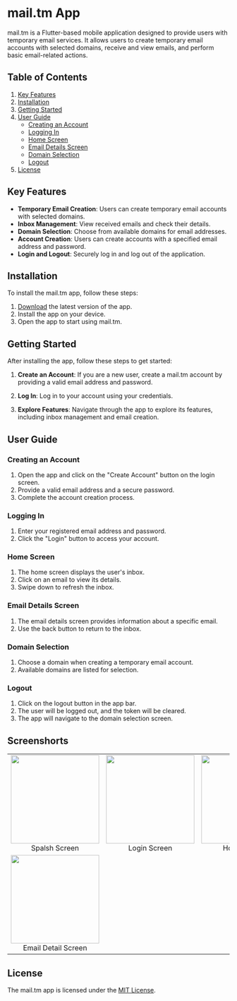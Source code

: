 # mail.tm App

mail.tm is a Flutter-based mobile application designed to provide users with temporary email services. It allows users to create temporary email accounts with selected domains, receive and view emails, and perform basic email-related actions.

## Table of Contents

1. [Key Features](#key-features)
2. [Installation](#installation)
3. [Getting Started](#getting-started)
4. [User Guide](#user-guide)
   - [Creating an Account](#creating-an-account)
   - [Logging In](#logging-in)
   - [Home Screen](#home-screen)
   - [Email Details Screen](#email-details-screen)
   - [Domain Selection](#domain-selection)
   - [Logout](#logout)
5. [License](#license)

## Key Features

- **Temporary Email Creation**: Users can create temporary email accounts with selected domains.
- **Inbox Management**: View received emails and check their details.
- **Domain Selection**: Choose from available domains for email addresses.
- **Account Creation**: Users can create accounts with a specified email address and password.
- **Login and Logout**: Securely log in and log out of the application.

## Installation

To install the mail.tm app, follow these steps:

1. [Download](#) the latest version of the app.
2. Install the app on your device.
3. Open the app to start using mail.tm.

## Getting Started

After installing the app, follow these steps to get started:

1. **Create an Account**: If you are a new user, create a mail.tm account by providing a valid email address and password.

2. **Log In**: Log in to your account using your credentials.

3. **Explore Features**: Navigate through the app to explore its features, including inbox management and email creation.

## User Guide

### Creating an Account

1. Open the app and click on the "Create Account" button on the login screen.
2. Provide a valid email address and a secure password.
3. Complete the account creation process.

### Logging In

1. Enter your registered email address and password.
2. Click the "Login" button to access your account.

### Home Screen

1. The home screen displays the user's inbox.
2. Click on an email to view its details.
3. Swipe down to refresh the inbox.

### Email Details Screen

1. The email details screen provides information about a specific email.
2. Use the back button to return to the inbox.

### Domain Selection

1. Choose a domain when creating a temporary email account.
2. Available domains are listed for selection.

### Logout

1. Click on the logout button in the app bar.
2. The user will be logged out, and the token will be cleared.
3. The app will navigate to the domain selection screen.

## Screenshorts
<table>
  <tr>
    <td align="center">
      <img src="https://github.com/MehadiReaz/CraftyBay/assets/65062761/1748c125-1eac-4d83-afc4-a9a6f38d4a76" width="200"/>
      <br />
      Spalsh Screen
    </td>
    <td align="center">
      <img src="https://github.com/MehadiReaz/CraftyBay/assets/65062761/5ae55922-66b9-476a-9c48-d80aa11541a2" width="200"/>
      <br />
      Login Screen
    </td>
    <td align="center">
      <img src="https://github.com/MehadiReaz/CraftyBay/assets/65062761/5507770c-6c6d-4094-9e1f-ec73ccebcc70" width="200"/>
      <br />
      Home Screen
    </td>
  </tr>
  <tr>
    <td align="center">
      <img src="https://github.com/MehadiReaz/CraftyBay/assets/65062761/2dd650bc-2d1b-41c1-94bd-9bee9f9d016c" width="200"/>
      <br />
      Email Detail Screen
    </td>    
  </tr>
</table>

## License

The mail.tm app is licensed under the [MIT License](LICENSE).
